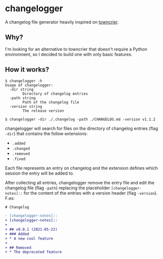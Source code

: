 # changelogger
A changelog file generator heavily inspired on [towncrier](https://github.com/twisted/towncrier).

## Why?
I'm looking for an alternative to towncrier that doesn't require a Python environment,
so I decided to build one with only basic features.

## How it works?
```
$ changelogger -h
Usage of changelogger:
  -dir string
        Directory of changelog entries
  -path string
        Path of the changelog file
  -version string
        The release version

$ changelogger -dir ./.changelog -path ./CHANGELOG.md -version v1.1.2
```
changelogger will search for files on the directory of changelog entries (flag `-dir`) that contains the follow extensions:

* `.added`
* `.changed`
* `.removed`
* `.fixed`

Each file represents an entry on changelog and the extension defines which session the entry will be added to.

After collecting all entries, changelogger remove the entry file and edit the changelog file (flag `-path`) replacing the placeholder
`[changelogger-notes]::` for the content of the entries with a version header (flag `-version`). F.ex:

```diff
# Changelog

- [changelogger-notes]::
+ [changelogger-notes]::
+
+ ## v0.0.1 (2021-05-22)
+ ### Added
+ * A new cool feature
+
+ ## Removed
+ * The deprecated feature
```

